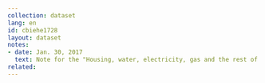 ```yaml
---
collection: dataset
lang: en
id: cbiehe1728
layout: dataset
notes: 
- date: Jan. 30, 2017
  text: Note for the "Housing, water, electricity, gas and the rest of the fuel" - Ownership housing for households with personal (predominantly owner), the service is free, and the estimated rental value of housing accommodation has been added to the total amount.
related:
---
```

